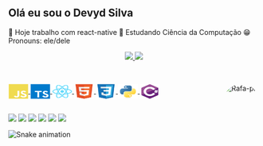 ## Olá eu sou o Devyd Silva

🍒 Hoje trabalho com react-native
🍇 Estudando Ciência da Computação
😁 Pronouns: ele/dele

<div align="center">
  <a href="https://github.com/devydk">
  <img height="180em" src="https://github-readme-stats.vercel.app/api?username=devydk&show_icons=true&theme=dracula&include_all_commits=true&count_private=true"/>
  <img height="180em" src="https://github-readme-stats.vercel.app/api/top-langs/?username=devydk&layout=compact&langs_count=7&theme=dracula"/>
</div>
  
  ##
  
  <div style="display: inline_block"><br>
  <img align="center" alt="Rafa-Js" height="30" width="40" src="https://raw.githubusercontent.com/devicons/devicon/master/icons/javascript/javascript-plain.svg">
  <img align="center" alt="Rafa-Ts" height="30" width="40" src="https://raw.githubusercontent.com/devicons/devicon/master/icons/typescript/typescript-plain.svg">
  <img align="center" alt="Rafa-React" height="30" width="40" src="https://raw.githubusercontent.com/devicons/devicon/master/icons/react/react-original.svg">
  <img align="center" alt="Rafa-HTML" height="30" width="40" src="https://raw.githubusercontent.com/devicons/devicon/master/icons/html5/html5-original.svg">
  <img align="center" alt="Rafa-CSS" height="30" width="40" src="https://raw.githubusercontent.com/devicons/devicon/master/icons/css3/css3-original.svg">
  <img align="center" alt="Rafa-Python" height="30" width="40" src="https://raw.githubusercontent.com/devicons/devicon/master/icons/python/python-original.svg">
  <img align="center" alt="Rafa-Csharp" height="30" width="40" src="https://raw.githubusercontent.com/devicons/devicon/master/icons/csharp/csharp-original.svg">
  <img align="right" alt="Rafa-pic" height="150" style="border-radius:250px;" src="https://lh3.googleusercontent.com/pw/AM-JKLVxbSynYmXMU49faPb_7Ug-vtYIOWbFpGShfBKhGc0D8pSPWzMp_Mk7WdSJBHMreC396DAg5JhnCa5jfbUslz0d2nkUERLQ8rLCOEybDPg2kA_bMuroKRO5jSP2U2y040VLuaoM1j4YT-UA5mABIG16=w922-h872-no?authuser=0">
</div>
  
  ##
  
  <div>
    <a href="https://www.youtube.com/channel/UC4vaJzLATh4iHhbNf5_viFg" target="_blank"><img src="https://img.shields.io/badge/YouTube-FF0000?style=for-the-badge&logo=youtube&logoColor=white" target="_blank"></a>
    <a href="https://www.instagram.com/devydsilvade/" target="_blank"><img src="https://img.shields.io/badge/-Instagram-%23E4405F?style=for-the-badge&logo=instagram&logoColor=white" target="_blank"></a>
 	<a href="https://www.twitch.tv/devydk45" target="_blank"><img src="https://img.shields.io/badge/Twitch-9146FF?style=for-the-badge&logo=twitch&logoColor=white" target="_blank"></a>
 <a href="https://support.discord.com/hc/pt-br" target="_blank"><img src="https://img.shields.io/badge/Discord-7289DA?style=for-the-badge&logo=discord&logoColor=white" target="_blank"></a> 
  <a href = "devyd.santana20201@gmail.com"><img src="https://img.shields.io/badge/Gmail-D14836?style=for-the-badge&logo=gmail&logoColor=white"></a>
  <a href="https://www.linkedin.com/in/devyd-silva-110a01208/" target="_blank"><img src="https://img.shields.io/badge/-LinkedIn-%230077B5?style=for-the-badge&logo=linkedin&logoColor=white" target="_blank"></a> 
  </div>
  
  ![Snake animation](https://github.com/devydk/devydk/blob/output/github-contribution-grid-snake.svg)
